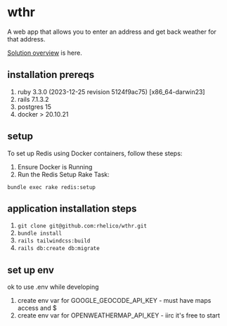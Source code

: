 # wthr
A web app that allows you to enter an address and get back weather for that address. 

[Solution overview](solution-overview.md) is here.

## installation prereqs
1. ruby 3.3.0 (2023-12-25 revision 5124f9ac75) [x86_64-darwin23]
1. rails 7.1.3.2
1. postgres 15
1. docker > 20.10.21

## setup 

To set up Redis using Docker containers, follow these steps:

1. Ensure Docker is Running
2. Run the Redis Setup Rake Task:
```
bundle exec rake redis:setup
```

## application installation steps

1. `git clone git@github.com:rhelico/wthr.git`
1. `bundle install`
1. `rails tailwindcss:build` 
1. `rails db:create db:migrate`

## set up env
ok to use .env while developing 
1. create env var for GOOGLE_GEOCODE_API_KEY - must have maps access and $
1. create env var for OPENWEATHERMAP_API_KEY - iirc it's free to start

